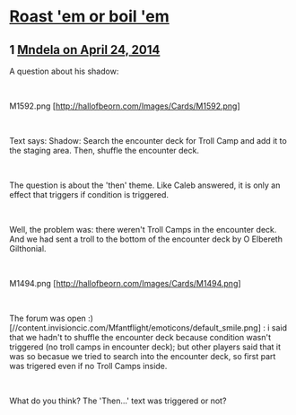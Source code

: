 # [Roast &#039;em or boil &#039;em](https://community.fantasyflightgames.com/topic/104678-roast-em-or-boil-em/)

## 1 [Mndela on April 24, 2014](https://community.fantasyflightgames.com/topic/104678-roast-em-or-boil-em/?do=findComment&comment=1060246)

A question about his shadow:

 

M1592.png [http://hallofbeorn.com/Images/Cards/M1592.png]

 

Text says: Shadow: Search the encounter deck for Troll Camp and add it to the staging area. Then, shuffle the encounter deck.

 

The question is about the 'then' theme. Like Caleb answered, it is only an effect that triggers if condition is triggered.

 

Well, the problem was: there weren't Troll Camps in the encounter deck. And we had sent a troll to the bottom of the encounter deck by O Elbereth Gilthonial.

 

M1494.png [http://hallofbeorn.com/Images/Cards/M1494.png]

 

The forum was open :) [//content.invisioncic.com/Mfantflight/emoticons/default_smile.png] : i said that we hadn't to shuffle the encounter deck because condition wasn't triggered (no troll camps in encounter deck); but other players said that it was so becasue we tried to search into the encounter deck, so first part was trigered even if no Troll Camps inside.

 

What do you think? The 'Then...' text was triggered or not?

 

